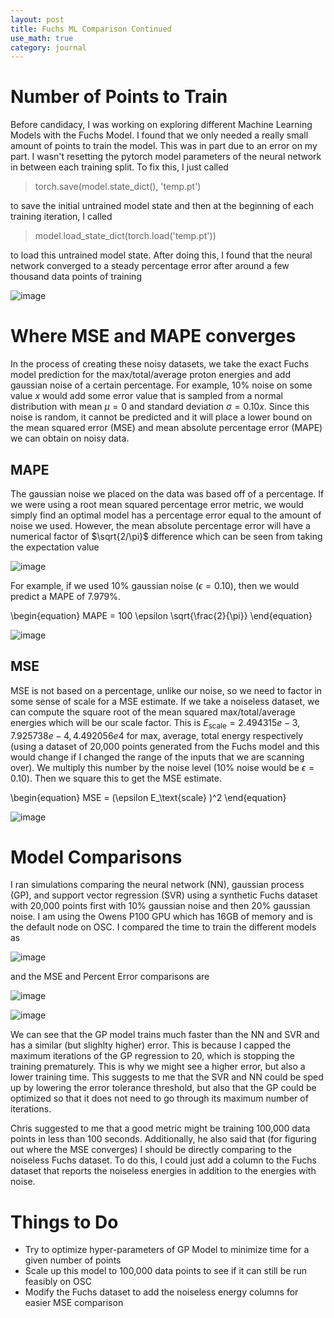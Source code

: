 ```yaml
---
layout: post
title: Fuchs ML Comparison Continued
use_math: true
category: journal
---
```


# Number of Points to Train
Before candidacy, I was working on exploring different Machine Learning Models with the Fuchs Model. I found that we only needed a really small amount of points to train the model. This was in part due to an error on my part. I wasn't resetting the pytorch model parameters of the neural network in between each training split. To fix this, I just called

> torch.save(model.state_dict(), 'temp.pt')

to save the initial untrained model state and then at the beginning of each training iteration, I called

> model.load_state_dict(torch.load('temp.pt'))

to load this untrained model state. After doing this, I found that the neural network converged to a steady percentage error after around a few thousand data points of training

![image](https://user-images.githubusercontent.com/98538788/231851369-7f811a69-1022-44cf-a26c-af0b81942d5f.png)


# Where MSE and MAPE converges

In the process of creating these noisy datasets, we take the exact Fuchs model prediction for the max/total/average proton energies and add gaussian noise of a certain percentage. For example, 10% noise on some value $x$ would add some error value that is sampled from a normal distribution with mean $\mu = 0$ and standard deviation $\sigma = 0.10 x$. Since this noise is random, it cannot be predicted and it will place a lower bound on the mean squared error (MSE) and mean absolute percentage error (MAPE) we can obtain on noisy data. 

##  MAPE
The gaussian noise we placed on the data was based off of a percentage. If we were using a root mean squared percentage error metric, we would simply find an optimal model has a percentage error equal to the amount of noise we used. However, the mean absolute percentage error will have a numerical factor of $\sqrt{2/\pi}$ difference which can be seen from taking the expectation value 

![image](https://user-images.githubusercontent.com/98538788/231863807-ecadae7d-aeef-4f89-ae1c-a4abf56a3184.png)

For example, if we used 10% gaussian noise ($\epsilon = 0.10$), then we would predict a MAPE of 7.979%.

\begin{equation}
    MAPE = 100 \epsilon \sqrt{\frac{2}{\pi}}
\end{equation}

![image](https://user-images.githubusercontent.com/98538788/231864279-059541af-4958-42a7-8527-188d020ed408.png)


## MSE
MSE is not based on a percentage, unlike our noise, so we need to factor in some sense of scale for a MSE estimate. If we take a noiseless dataset, we can compute the square root of the mean squared max/total/average energies which will be our scale factor. This is $E_\text{scale} = {2.494315e-3, 7.925738e-4, 4.492056e4}$ for max, average, total energy respectively (using a dataset of 20,000 points generated from the Fuchs model and this would change if I changed the range of the inputs that we are scanning over). We multiply this number by the noise level (10% noise would be $\epsilon = 0.10$). Then we square this to get the MSE estimate. 

\begin{equation}
  MSE = (\epsilon E_\text{scale} )^2
\end{equation}

![image](https://user-images.githubusercontent.com/98538788/231866684-10d0ccfb-18fa-4a5c-b06a-3a172ac33932.png)

# Model Comparisons

I ran simulations comparing the neural network (NN), gaussian process (GP), and support vector regression (SVR) using a synthetic Fuchs dataset with 20,000 points first with 10% gaussian noise and then 20% gaussian noise. I am using the Owens P100 GPU which has 16GB of memory and is the default node on OSC. I compared the time to train the different models as 

![image](https://user-images.githubusercontent.com/98538788/232103022-e263f61d-c6d8-4f99-a133-1a717d49ec66.png)

and the MSE and Percent Error comparisons are 

![image](https://user-images.githubusercontent.com/98538788/232103121-4fc561ee-1499-4d37-8000-b0072e4045ed.png)

![image](https://user-images.githubusercontent.com/98538788/232103160-5e0a3614-0f1b-4ea4-8461-83aba4b0b4ba.png)

We can see that the GP model trains much faster than the NN and SVR and has a similar (but slighlty higher) error. This is because I capped the maximum iterations of the GP regression to 20, which is stopping the training prematurely. This is why we might see a higher error, but also a lower training time. This suggests to me that the SVR and NN could be sped up by lowering the error tolerance threshold, but also that the GP could be optimized so that it does not need to go through its maximum number of iterations. 

Chris suggested to me that a good metric might be training 100,000 data points in less than 100 seconds. Additionally, he also said that (for figuring out where the MSE converges) I should be directly comparing to the noiseless Fuchs dataset. To do this, I could just add a column to the Fuchs dataset that reports the noiseless energies in addition to the energies with noise. 

# Things to Do
- Try to optimize hyper-parameters of GP Model to minimize time for a given number of points
- Scale up this model to 100,000 data points to see if it can still be run feasibly on OSC
- Modify the Fuchs dataset to add the noiseless energy columns for easier MSE comparison
